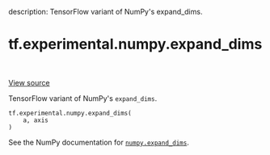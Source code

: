 description: TensorFlow variant of NumPy's expand_dims.

<div itemscope itemtype="http://developers.google.com/ReferenceObject">
<meta itemprop="name" content="tf.experimental.numpy.expand_dims" />
<meta itemprop="path" content="Stable" />
</div>

# tf.experimental.numpy.expand_dims

<!-- Insert buttons and diff -->

<table class="tfo-notebook-buttons tfo-api nocontent" align="left">

</table>

<a target="_blank" class="external" href="/code/stable/tensorflow/python/ops/numpy_ops/np_array_ops.py">View source</a>



TensorFlow variant of NumPy's `expand_dims`.

<pre class="devsite-click-to-copy prettyprint lang-py tfo-signature-link">
<code>tf.experimental.numpy.expand_dims(
    a, axis
)
</code></pre>



<!-- Placeholder for "Used in" -->

See the NumPy documentation for [`numpy.expand_dims`](https://numpy.org/doc/1.16/reference/generated/numpy.expand_dims.html).